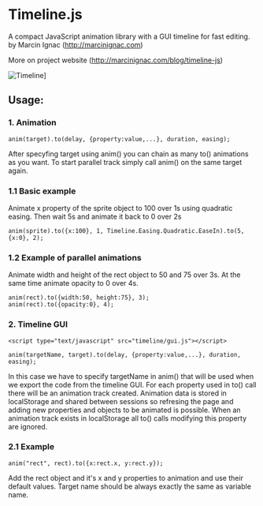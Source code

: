 # Timeline.js

A compact JavaScript animation library with a GUI timeline for fast editing.
by Marcin Ignac (http://marcinignac.com)                                    

More on project website (http://marcinignac.com/blog/timeline-js)

![Timeline](http://http://vorg.github.com/timeline.js/screenshots/timeline.png)]

## Usage:

### 1. Animation
   
<script type="text/javascript" src="timeline/timeline.js"></script>   
   
	anim(target).to(delay, {property:value,...}, duration, easing);    

After specyfing target using anim() you can chain as many to() 
animations as you want. To start parallel track simply call 
anim() on the same target again.

### 1.1 Basic example

Animate x property of the sprite object to 100 over 1s using 
quadratic easing. Then wait 5s and animate it back to 0 over 2s  

	anim(sprite).to({x:100}, 1, Timeline.Easing.Quadratic.EaseIn).to(5, {x:0}, 2);

### 1.2 Example of parallel animations

Animate width and height of the rect object to 50 and 75 over 3s.
At the same time animate opacity to 0 over 4s.

	anim(rect).to({width:50, height:75}, 3);
	anim(rect).to({opacity:0}, 4); 
   
### 2. Timeline GUI    

	<script type="text/javascript" src="timeline/gui.js"></script>   

	anim(targetName, target).to(delay, {property:value,...}, duration, easing);

In this case we have to specify targetName in anim() that will be
used when we export the code from the timeline GUI. For each property 
used in to() call there will be an animation track created. Animation
data is stored in localStorage and shared between sessions so 
refresing the page and adding new properties and objects to be 
animated is possible. When an animation track exists in localStorage 
all to() calls modifying this property are ignored. 

### 2.1 Example

	anim("rect", rect).to({x:rect.x, y:rect.y});

Add the rect object and it's x and y properties to animation and use
their default values. Target name should be always exactly the same as 
variable name.  

       